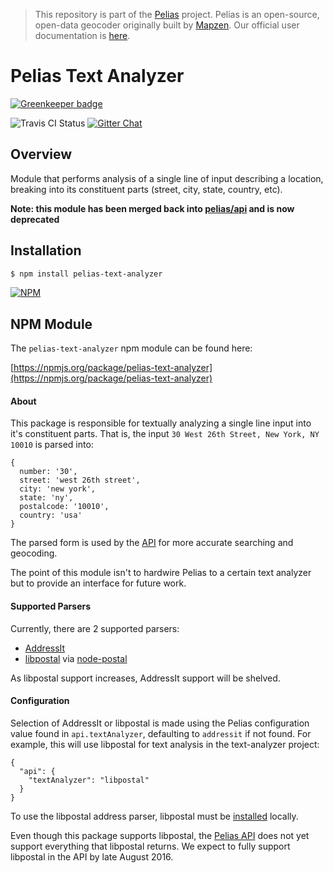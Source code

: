 > This repository is part of the [Pelias](https://github.com/pelias/pelias) project. Pelias is an open-source, open-data geocoder originally built by [Mapzen](https://www.mapzen.com/). Our official user documentation is [here](https://github.com/pelias/documentation).

# Pelias Text Analyzer

[![Greenkeeper badge](https://badges.greenkeeper.io/pelias/text-analyzer.svg)](https://greenkeeper.io/)

![Travis CI Status](https://travis-ci.org/pelias/text-analyzer.svg)
[![Gitter Chat](https://badges.gitter.im/pelias/pelias.svg)](https://gitter.im/pelias/pelias?utm_source=badge&utm_medium=badge&utm_campaign=pr-badge)

## Overview

Module that performs analysis of a single line of input describing a location, breaking into its constituent parts (street, city, state, country, etc).

**Note: this module has been merged back into [pelias/api](https://github.com/pelias/api) and is now deprecated**

## Installation

```bash
$ npm install pelias-text-analyzer
```

[![NPM](https://nodei.co/npm/pelias-text-analyzer.png?downloads=true&stars=true)](https://nodei.co/npm/pelias-text-analyzer)

## NPM Module

The `pelias-text-analyzer` npm module can be found here:

[https://npmjs.org/package/pelias-text-analyzer](https://npmjs.org/package/pelias-text-analyzer)

#### About

This package is responsible for textually analyzing a single line input into it's constituent parts.  That is, the input `30 West 26th Street, New York, NY 10010` is parsed into:

```
{
  number: '30',
  street: 'west 26th street',
  city: 'new york',
  state: 'ny',
  postalcode: '10010',
  country: 'usa'
}
```

The parsed form is used by the [API](https://npmjs.org/package/pelias-api) for more accurate searching and geocoding.

The point of this module isn't to hardwire Pelias to a certain text analyzer but to provide an interface for future work.  

#### Supported Parsers

Currently, there are 2 supported parsers:

- [AddressIt](https://www.npmjs.com/package/addressit)
- [libpostal](https://github.com/openvenues/libpostal) via [node-postal](https://github.com/openvenues/node-postal)

As libpostal support increases, AddressIt support will be shelved.  

#### Configuration

Selection of AddressIt or libpostal is made using the Pelias configuration value found in `api.textAnalyzer`, defaulting to `addressit` if not found.  For example, this will use libpostal for text analysis in the text-analyzer project:

```
{
  "api": {
    "textAnalyzer": "libpostal"
  }
}
```

To use the libpostal address parser, libpostal must be [installed](https://github.com/openvenues/libpostal/blob/master/README.md#installation) locally.  

Even though this package supports libpostal, the [Pelias API](https://npmjs.org/package/pelias-api) does not yet support everything that libpostal returns.  We expect to fully support libpostal in the API by late August 2016.  

